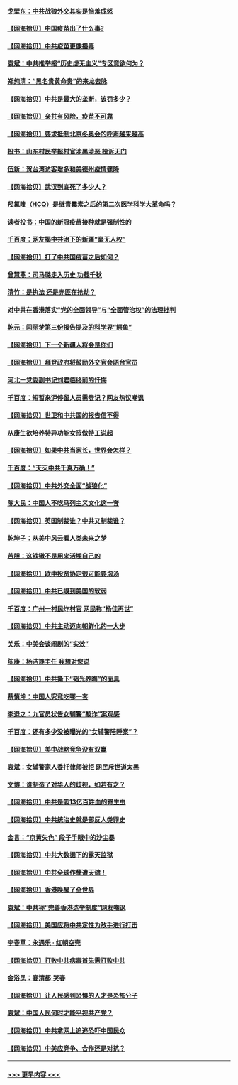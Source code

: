 #### [戈壁东：中共战狼外交其实是恼羞成怒](../pages/nsc993/n12880392.md?t=04151202) 
#### [【网海拾贝】中国疫苗出了什么事?](../pages/nsc993/n12879124.md?t=04151202) 
#### [【网海拾贝】中共疫苗更像播毒](../pages/nsc993/n12876631.md?t=04151202) 
#### [袁斌：中共推举报“历史虚无主义”专区意欲何为？](../pages/nsc993/n12876530.md?t=04151202) 
#### [郑纯清：“黑名贵黄命贵”的来龙去脉](../pages/nsc993/n12875589.md?t=04151202) 
#### [【网海拾贝】中共是最大的垄断，该罚多少？](../pages/nsc993/n12874006.md?t=04151202) 
#### [【网海拾贝】亲共有风险，疫苗不可靠](../pages/nsc993/n12872224.md?t=04151202) 
#### [【网海拾贝】要求抵制北京冬奥会的呼声越来越高](../pages/nsc993/n12868962.md?t=04151202) 
#### [投书：山东村民举报村官涉黑涉恶 投诉无门](../pages/nsc993/n12869726.md?t=04151202) 
#### [伍新：贺台湾访客增多和美德州疫情骤降](../pages/nsc993/n12865651.md?t=04151202) 
#### [【网海拾贝】武汉到底死了多少人？](../pages/nsc993/n12863707.md?t=04151202) 
#### [羟氯喹（HCQ）是继青霉素之后的第二次医学科学大革命吗？](../pages/nsc993/n12638564.md?t=04151202) 
#### [读者投书：中国的新冠疫苗接种就是强制性的](../pages/nsc993/n12859932.md?t=04151202) 
#### [千百度：网友揭中共治下的新疆“毫无人权”](../pages/nsc993/n12858385.md?t=04151202) 
#### [【网海拾贝】打了中共国疫苗之后如何？](../pages/nsc993/n12857866.md?t=04151202) 
#### [曾慧燕：司马璐走入历史 功载千秋](../pages/nsc993/n12856996.md?t=04151202) 
#### [清竹：是执法 还是赤匪在抢劫？](../pages/nsc993/n12856952.md?t=04151202) 
#### [对中共在香港落实“党的全面领导”与“全面管治权”的法理批判](../pages/nsc993/n12856929.md?t=04151202) 
#### [乾元：闫丽梦第三份报告提及的科学界“鳄鱼”](../pages/nsc993/n12855985.md?t=04151202) 
#### [【网海拾贝】下一个新疆人将会是你们](../pages/nsc993/n12855864.md?t=04151202) 
#### [【网海拾贝】拜登政府将鼓励外交官会晤台官员](../pages/nsc993/n12853615.md?t=04151202) 
#### [河北一党委副书记刘君临终前的忏悔](../pages/nsc993/n12849420.md?t=04151202) 
#### [千百度：短暂来沪停留人员需登记？网友热议嘲讽](../pages/nsc993/n12853497.md?t=04151202) 
#### [【网海拾贝】世卫和中共国的报告信不得](../pages/nsc993/n12850902.md?t=04151202) 
#### [从康生欲培养特异功能女孩做特工说起](../pages/nsc993/n12849289.md?t=04151202) 
#### [【网海拾贝】如果中共当家长，世界会怎样？](../pages/nsc993/n12848436.md?t=04151202) 
#### [千百度：“天灭中共千真万确！”](../pages/nsc993/n12845659.md?t=04151202) 
#### [【网海拾贝】中共外交全面“战狼化”](../pages/nsc993/n12845607.md?t=04151202) 
#### [陈大民：中国人不吃马列主义文化这一套](../pages/nsc993/n12842496.md?t=04151202) 
#### [【网海拾贝】英国制裁谁？中共又制裁谁？](../pages/nsc993/n12840909.md?t=04151202) 
#### [乾坤子：从美中风云看人类未来之梦](../pages/nsc993/n12840590.md?t=04151202) 
#### [苦胆：这铁锹不是用来活埋自己的](../pages/nsc993/n12839512.md?t=04151202) 
#### [【网海拾贝】欧中投资协定很可能要泡汤](../pages/nsc993/n12835122.md?t=04151202) 
#### [【网海拾贝】中共已嗅到美国的软弱](../pages/nsc993/n12832411.md?t=04151202) 
#### [千百度：广州一村民炸村官 网民称“杨佳再世”](../pages/nsc993/n12832380.md?t=04151202) 
#### [【网海拾贝】中共主动迈向朝鲜化的一大步](../pages/nsc993/n12829887.md?t=04151202) 
#### [关乐：中美会谈闹剧的“实效”](../pages/nsc993/n12826698.md?t=04151202) 
#### [陈康：杨洁篪主任  我想对您说](../pages/nsc993/n12826609.md?t=04151202) 
#### [【网海拾贝】中共撕下“韬光养晦”的面具](../pages/nsc993/n12826459.md?t=04151202) 
#### [蔡慎坤：中国人究竟吃哪一套](../pages/nsc993/n12826010.md?t=04151202) 
#### [李退之：九官员状告女辅警“敲诈”案观感](../pages/nsc993/n12823984.md?t=04151202) 
#### [千百度：还有多少没被曝光的“女辅警陪睡案”？](../pages/nsc993/n12822136.md?t=04151202) 
#### [【网海拾贝】美中战略竞争没有双赢](../pages/nsc993/n12822105.md?t=04151202) 
#### [袁斌：女辅警家人委托律师被拒 网民斥世道太黑](../pages/nsc993/n12822004.md?t=04151202) 
#### [文博：谁制造了对华人的歧视，如若有之？](../pages/nsc993/n12821635.md?t=04151202) 
#### [【网海拾贝】中共是吸13亿百姓血的寄生虫](../pages/nsc993/n12819191.md?t=04151202) 
#### [【网海拾贝】中共统治史就是部反人类罪史](../pages/nsc993/n12816738.md?t=04151202) 
#### [金言：“京黄失色” 段子手眼中的沙尘暴](../pages/nsc993/n12815700.md?t=04151202) 
#### [【网海拾贝】中共大数据下的露天监狱](../pages/nsc993/n12811075.md?t=04151202) 
#### [【网海拾贝】中共全球作孽遭天谴！](../pages/nsc993/n12810258.md?t=04151202) 
#### [【网海拾贝】香港唤醒了全世界](../pages/nsc993/n12809100.md?t=04151202) 
#### [袁斌：中共称“完善香港选举制度”网友嘲讽](../pages/nsc993/n12808994.md?t=04151202) 
#### [【网海拾贝】美国应将中共定性为敌手进行打击](../pages/nsc993/n12806870.md?t=04151202) 
#### [李春草：永遇乐 · 红朝空壳](../pages/nsc993/n12805365.md?t=04151202) 
#### [【网海拾贝】打败中共病毒首先需打败中共](../pages/nsc993/n12803930.md?t=04151202) 
#### [金浴凤：宴清都‧哭春](../pages/nsc993/n12801601.md?t=04151202) 
#### [【网海拾贝】让人民感到恐惧的人才是恐怖分子](../pages/nsc993/n12799347.md?t=04151202) 
#### [袁斌：中国人民何时才能平视共产党？](../pages/nsc993/n12799306.md?t=04151202) 
#### [【网海拾贝】中共拿网上追逃恐吓中国民众](../pages/nsc993/n12796905.md?t=04151202) 
#### [【网海拾贝】中美应竞争、合作还是对抗？](../pages/nsc993/n12794675.md?t=04151202) 

----
#### [ >>> 更早内容 <<< ](../indexes/nsc993-earlier.md)
